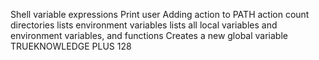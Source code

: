 Shell variable expressions
Print user
Adding action to PATH action
count directories
lists environment variables
lists all local variables and environment variables, and functions
Creates a new global variable
TRUEKNOWLEDGE PLUS 128
